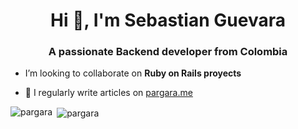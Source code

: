 <h1 align="center">Hi 👋, I'm Sebastian Guevara</h1>
<h3 align="center">A passionate Backend developer from Colombia</h3>

- I’m looking to collaborate on **Ruby on Rails proyects**

- 📝 I regularly write articles on [pargara.me](pargara.me)

<p><img align="left" src="https://github-readme-stats.vercel.app/api/top-langs?username=pargara&show_icons=true&locale=en&layout=compact" alt="pargara" /></p>

<p>&nbsp;<img align="center" src="https://github-readme-stats.vercel.app/api?username=pargara&show_icons=true&locale=en" alt="pargara" /></p>
